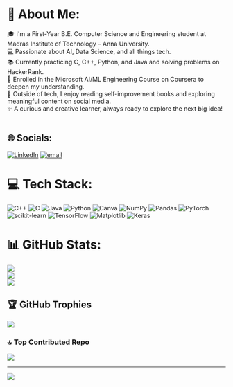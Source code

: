 # 💫 About Me:
🎓 I'm a First-Year B.E. Computer Science and Engineering student at Madras Institute of Technology – Anna University.<br>💻 Passionate about AI, Data Science, and all things tech.<br>📚 Currently practicing C, C++, Python, and Java and solving problems on HackerRank.<br>🧠 Enrolled in the Microsoft AI/ML Engineering Course on Coursera to deepen my understanding.<br>📖 Outside of tech, I enjoy reading self-improvement books and exploring meaningful content on social media.<br>✨ A curious and creative learner, always ready to explore the next big idea!<br><br>


## 🌐 Socials:
[![LinkedIn](https://img.shields.io/badge/LinkedIn-%230077B5.svg?logo=linkedin&logoColor=white)](https://linkedin.com/in/ffahmiya06) [![email](https://img.shields.io/badge/Email-D14836?logo=gmail&logoColor=white)](mailto:ffahmiya06@gmail.com) 

# 💻 Tech Stack:
![C++](https://img.shields.io/badge/c++-%2300599C.svg?style=for-the-badge&logo=c%2B%2B&logoColor=white) ![C](https://img.shields.io/badge/c-%2300599C.svg?style=for-the-badge&logo=c&logoColor=white) ![Java](https://img.shields.io/badge/java-%23ED8B00.svg?style=for-the-badge&logo=openjdk&logoColor=white) ![Python](https://img.shields.io/badge/python-3670A0?style=for-the-badge&logo=python&logoColor=ffdd54) ![Canva](https://img.shields.io/badge/Canva-%2300C4CC.svg?style=for-the-badge&logo=Canva&logoColor=white) ![NumPy](https://img.shields.io/badge/numpy-%23013243.svg?style=for-the-badge&logo=numpy&logoColor=white) ![Pandas](https://img.shields.io/badge/pandas-%23150458.svg?style=for-the-badge&logo=pandas&logoColor=white) ![PyTorch](https://img.shields.io/badge/PyTorch-%23EE4C2C.svg?style=for-the-badge&logo=PyTorch&logoColor=white) ![scikit-learn](https://img.shields.io/badge/scikit--learn-%23F7931E.svg?style=for-the-badge&logo=scikit-learn&logoColor=white) ![TensorFlow](https://img.shields.io/badge/TensorFlow-%23FF6F00.svg?style=for-the-badge&logo=TensorFlow&logoColor=white) ![Matplotlib](https://img.shields.io/badge/Matplotlib-%23ffffff.svg?style=for-the-badge&logo=Matplotlib&logoColor=black) ![Keras](https://img.shields.io/badge/Keras-%23D00000.svg?style=for-the-badge&logo=Keras&logoColor=white)
# 📊 GitHub Stats:
![](https://github-readme-stats.vercel.app/api?username=Fahmiya006&theme=midnight-purple&hide_border=true&include_all_commits=false&count_private=true)<br/>
![](https://nirzak-streak-stats.vercel.app/?user=Fahmiya006&theme=midnight-purple&hide_border=true)<br/>
![](https://github-readme-stats.vercel.app/api/top-langs/?username=Fahmiya006&theme=midnight-purple&hide_border=true&include_all_commits=false&count_private=true&layout=compact)

## 🏆 GitHub Trophies
![](https://github-profile-trophy.vercel.app/?username=Fahmiya006&theme=radical&no-frame=false&no-bg=true&margin-w=4)

### 🔝 Top Contributed Repo
![](https://github-contributor-stats.vercel.app/api?username=Fahmiya006&limit=5&theme=nightowl&combine_all_yearly_contributions=true)

---
[![](https://visitcount.itsvg.in/api?id=Fahmiya006&icon=0&color=9)](https://visitcount.itsvg.in)

<!-- Proudly created with GPRM ( https://gprm.itsvg.in ) -->

